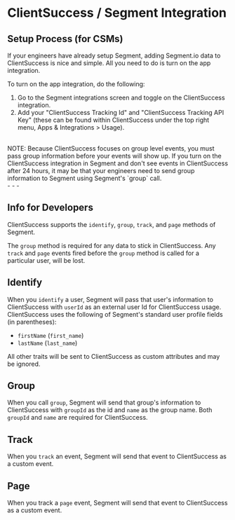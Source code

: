 # ClientSuccess / Segment Integration

## Setup Process (for CSMs)

If your engineers have already setup Segment, adding Segment.io data to ClientSuccess is nice and simple. All you need to do is turn on the app integration.  

To turn on the app integration, do the following:

1. Go to the Segment integrations screen and toggle on the ClientSuccess integration.
2. Add your "ClientSuccess Tracking Id" and "ClientSuccess Tracking API Key" (these can be found within ClientSuccess under the top right menu, Apps & Integrations > Usage).

<br />
NOTE: Because ClientSuccess focuses on group level events, you must pass group information before your events will show up. If you turn on the ClientSuccess integration in Segment and don't see events in ClientSuccess after 24 hours, it may be that your engineers need to send group information to Segment using Segment's `group` call.  

<br />
- - -

## Info for Developers

ClientSuccess supports the `identify`, `group`, `track`, and `page` methods of Segment.

The `group` method is required for any data to stick in ClientSuccess. Any `track` and `page` events fired before the `group` method is called for a particular user, will be lost.  


## Identify

When you `identify` a user, Segment will pass that user's information to ClientSuccess with `userId` as an external user Id for ClientSuccess usage. ClientSuccess uses the following of Segment's standard user profile fields (in parentheses): 

- `firstName` (`first_name`)
- `lastName` (`last_name`)

All other traits will be sent to ClientSuccess as custom attributes and may be ignored.


## Group

When you call `group`, Segment will send that group's information to ClientSuccess with `groupId` as the id and `name` as the group name.  Both `groupId` and `name` are required for ClientSuccess.


## Track

When you `track` an event, Segment will send that event to ClientSuccess as a custom event.


## Page

When you track a `page` event, Segment will send that event to ClientSuccess as a custom event.
